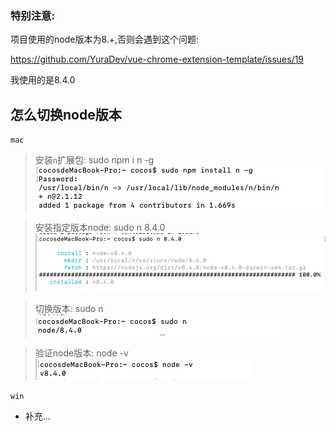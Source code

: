 ### 特别注意: 
项目使用的node版本为8.+,否则会遇到这个问题:

https://github.com/YuraDev/vue-chrome-extension-template/issues/19

我使用的是8.4.0
## 怎么切换node版本
`mac`
> 安装`n`扩展包: sudo npm i n -g    
![](../docs/about/7f59e923.png)

> 安装指定版本node: sudo n 8.4.0    
![](../docs/about/6db62665.png)

> 切换版本: sudo n    
![](../docs/about/bc372062.png)

> 验证node版本: node -v    
![](../docs/about/098511ee.png)

`win`
- 补充...
